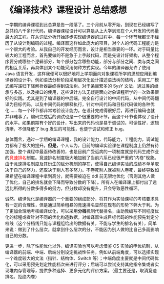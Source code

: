 # 《编译技术》课程设计 总结感想

一学期的编译课程到此总算是告一段落了。三个月前从零开始，到现在已经编写了总共约八千多行代码，编译器课程设计可以算是从上大学到现在个人开发的代码量最大的工程。在从词法分析开始逐步实现编译器的过程中，每一个环节我都无不经历了从设计到编码的过程。编译器这样如此庞大的项目，对个人的代码工程能力是一个很大的考验。从我自己的开发经历而言，设计是相当重要的一环。对于码量比较大的工程而言，首先要做的不是急于上手敲代码，而是先设计好架构，从整个程序要分成哪些个逻辑部分，每个部分包含哪些功能，部分与部分之间、类与类之间的相互关系，再具体到某个功能采用何种方式实现。今年的编译器允许了使用 Java 语言开发，这样我便可以很好地将上学期面向对象课程所学的思想应用到编译器的设计中。例如语法分析阶段采用层次化设计描述语法树的结构，采用工厂模式编写递归下降解析器最终得到语法树。对于条目繁多的 SysY 文法，通过类的继承与多态，以及接口的使用，这些设计方法无疑是面向对象课程所学的一次效果很好的实践。尤其是到了编译器的中后端，完全自行设计的中间代码，从中间代码翻译为目标代码，以及中间代码的解释执行，针对中间代码和目标代码做的各种优化…… 每一个环节都非常考验设计能力。在设计完成得很好后，再进行编码也就并非难事了。编码完成后的调试也是一个很重要的环节，而这个环节也体现了设计的水平。如果前期有个好的设计，写出来的代码也是易于调试的，可读性好，逻辑清晰，不但降低了 bug 发生的可能性，也便于调试和修正 bug。

总体而言，通过一学期的编译课程，我的设计能力，代码能力，工程能力，调试能力都有了极大的提升。**但是**，个人认为，目前的编译实验课在课程制度上仍然有待加强。整个课程中最亟待改善的，也是目前广受诟病的一项制度就是代码生成作业的<font color="red">竞速排名</font>制度。竞速排名制度极大地加剧了当前六系已经很严重的"内卷"现象。由于竞速排名制度及其衍生的赋分机制的存在，使得自己编译实验的成绩不单单取决于自己的努力，还取决于别人有多努力。不卷死别人就被别人卷死，最终导致如果希望在编译课程中拿到高分，就需要被迫在 ddl 前无限地优化（否则其他人做了优化，自己的排名就会下降而导致分数的下降）。所有人在编译课上都付出了远远比所得的分数多得多的努力，但分数却没有提升，只会导致恶性循环。

诚然，编译优化是编译器的一个重要的组成部分，将其作为实验课程的考核要求具有一定的合理性，但是通过简单粗暴的竞速排名显然在现有的形势下弊大于利。为了更加合理地考核编译优化，可以采用**分档**机制代替排名，由助教编写不同程度优化的标程或者针对不同的优化构造数据，对编译器生成目标代码的性能预先划定分档线（这个分档线只能与课程组给出的数据有关，不能与学生的排名有关），简单来说：做到了什么层次，就拿到什么层次的分，不能因为别人做的比自己多而影响自己的分数。

更进一步，除了性能优化以外，编译实验也可以考虑借鉴 OS 实验的申优机制，从编译器的前端、中端、后端分别设定挑战性任务，例如从前端角度，可以选择实现一个难度较大的文法（指针、结构体、Switch 等）；中端角度主要就是中间代码优化，可以采用预先划定性能档次来进行评分；后端可以尝试支持其他指令集或者实现堆内存管理等，提供多种选择、更多元化的评价方案。（最主要还是，取消竞速排名，拒绝内卷）

